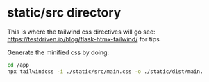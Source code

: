 # static/src directory

This is where the tailwind css directives will go
see: https://testdriven.io/blog/flask-htmx-tailwind/ for tips

Generate the minified css by doing:
```bash
cd /app
npx tailwindcss -i ./static/src/main.css -o ./static/dist/main.
```
